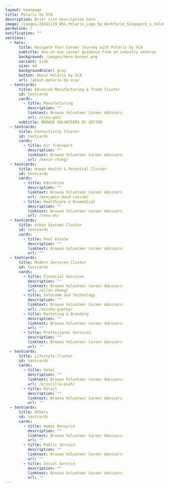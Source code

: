 ```yaml
---
layout: homepage
title: Polaris by VCA
description: Brief site description here
image: /images/20241129_WSG_Polaris_Logo_by_Workforce_Singapore_s_Volunteer_Career_Advisors_FA_path.jpg
permalink: /
notification: ""
sections:
  - hero:
      title: Navigate Your Career Journey with Polaris by VCA
      subtitle: One-on-one career guidance from an industry veteran
      background: /images/hero-banner.png
      variant: side
      size: md
      backgroundColor: gray
      button: About Polaris by VCA
      url: /about-polaris-by-vca/
  - textcards:
      title: Advanced Manufacturing & Trade Cluster
      id: textcards
      cards:
        - title: Manufacturing
          description: ""
          linktext: Browse Volunteer Career Advisors
          url: /clea-goh/
      subtitle: BROWSE VOLUNTEERS BY SECTOR
  - textcards:
      title: Connectivity Cluster
      id: textcards
      cards:
        - title: Air Transport
          description: ""
          linktext: Browse Volunteer Career Advisors
          url: /kevin-chong/
  - textcards:
      title: Human Health & Potential Cluster
      id: textcards
      cards:
        - title: Education
          description: ""
          linktext: Browse Volunteer Career Advisors
          url: /benjamin-daud-cassim/
        - title: Healthcare & Biomedical
          description: ""
          linktext: Browse Volunteer Career Advisors
          url: /rena-oh/
  - textcards:
      title: Urban Systems Cluster
      id: textcards
      cards:
        - title: Real Estate
          description: ""
          linktext: Browse Volunteer Career Advisors
          url: ""
  - textcards:
      title: Modern Services Cluster
      id: textcards
      cards:
        - title: Financial Services
          description: ""
          linktext: Browse Volunteer Career Advisors
          url: /allen-zheng/
        - title: Infocomm and Technology
          description: ""
          linktext: Browse Volunteer Career Advisors
          url: /anisha-guptey/
        - title: Marketing & Branding
          description: ""
          linktext: Browse Volunteer Career Advisors
          url: ""
        - title: Professional Services
          description: ""
          linktext: Browse Volunteer Career Advisors
          url: ""
  - textcards:
      title: Lifestyle Cluster
      id: textcards
      cards:
        - title: Hotel
          description: ""
          linktext: Browse Volunteer Career Advisors
          url: /priscilla-puah/
        - title: Retail
          description: ""
          linktext: Browse Volunteer Career Advisors
          url: ""
  - textcards:
      title: Others
      id: textcards
      cards:
        - title: Human Resource
          description: ""
          linktext: Browse Volunteer Career Advisors
          url: ""
        - title: Public Service
          description: ""
          linktext: Browse Volunteer Career Advisors
          url: ""
        - title: Social Service
          description: ""
          linktext: Browse Volunteer Career Advisors
          url: ""
---
```

